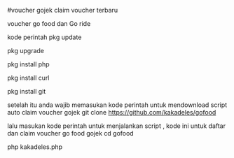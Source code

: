 #voucher gojek claim voucher terbaru

voucher go food dan Go ride

kode perintah pkg update

pkg upgrade

pkg install php

pkg install curl

pkg install git

setelah itu anda wajib memasukan kode perintah untuk mendownload script auto claim voucher gojek git clone https://github.com/kakadeles/gofood

lalu masukan kode perintah untuk menjalankan script , kode ini untuk daftar dan claim voucher go food gojek cd gofood

php kakadeles.php
